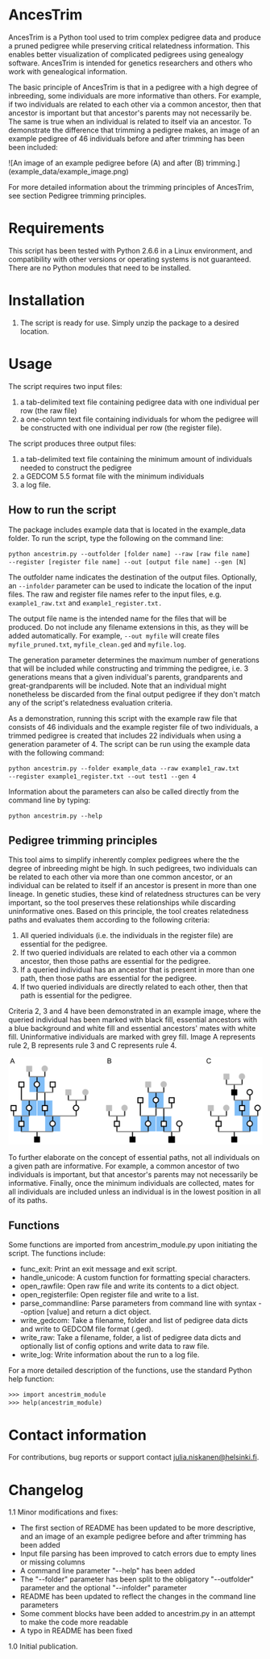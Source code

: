 # AncesTrim

AncesTrim is a Python tool used to trim complex pedigree data and
produce a pruned pedigree while preserving critical relatedness
information. This enables better visualization of complicated pedigrees
using genealogy software. AncesTrim is intended for genetics
researchers and others who work with genealogical information.

The basic principle of AncesTrim is that in a pedigree with a high
degree of inbreeding, some individuals are more informative than
others. For example, if two individuals are related to each other via
a common ancestor, then that ancestor is important but that ancestor's
parents may not necessarily be. The same is true when an individual is
related to itself via an ancestor. To demonstrate the difference that
trimming a pedigree makes, an image of an example pedigree of 46
individuals before and after trimming has been been included:

![An image of an example pedigree before (A) and after (B) trimming.]
(example_data/example_image.png)

For more detailed information about the trimming principles of
AncesTrim, see section Pedigree trimming principles.

# Requirements

This script has been tested with Python 2.6.6 in a Linux environment,
and compatibility with other versions or operating systems is not
guaranteed. There are no Python modules that need to be installed.

# Installation

1. The script is ready for use. Simply unzip the package to a desired
location.

# Usage

The script requires two input files:

1. a tab-delimited text file containing pedigree data with one
individual per row (the raw file)
2. a one-column text file containing individuals for whom the pedigree
will be constructed with one individual per row (the register file).

The script produces three output files:

1. a tab-delimited text file containing the minimum amount of
individuals needed to construct the pedigree
2. a GEDCOM 5.5 format file with the minimum individuals
3. a log file.

## How to run the script

The package includes example data that is located in the example_data
folder. To run the script, type the following on the command line:

```
python ancestrim.py --outfolder [folder name] --raw [raw file name]
--register [register file name] --out [output file name] --gen [N]
```

The outfolder name indicates the destination of the output files.
Optionally, an `--infolder` parameter can be used to indicate the
location of the input files. The raw and register file names refer
to the input files, e.g. `example1_raw.txt` and `example1_register.txt.`

The output file name is the intended name for the files that will be
produced. Do not include any filename extensions in this, as they will
be added automatically. For example, `--out myfile` will create files
`myfile_pruned.txt`, `myfile_clean.ged` and `myfile.log`.

The generation parameter determines the maximum number of generations
that will be included while constructing and trimming the pedigree,
i.e. 3 generations means that a given individual's parents,
grandparents and great-grandparents will be included. Note that an
individual might nonetheless be discarded from the final output
pedigree if they don't match any of the script's relatedness evaluation
criteria.

As a demonstration, running this script with the example raw file that
consists of 46 individuals and the example register file of two
individuals, a trimmed pedigree is created that includes 22 individuals
when using a generation parameter of 4. The script can be run using the
example data with the following command:

```
python ancestrim.py --folder example_data --raw example1_raw.txt
--register example1_register.txt --out test1 --gen 4
```

Information about the parameters can also be called directly from the
command line by typing:

```
python ancestrim.py --help
```

## Pedigree trimming principles

This tool aims to simplify inherently complex pedigrees where the
the degree of inbreeding might be high. In such pedigrees, two
individuals can be related to each other via more than one common
ancestor, or an individual can be related to itself if an ancestor is
present in more than one lineage. In genetic studies, these kind of
relatedness structures can be very important, so the tool preserves
these relationships while discarding uninformative ones. Based on this
principle, the tool creates relatedness paths and evaluates them
according to the following criteria:

1. All queried individuals (i.e. the individuals in the register file)
are essential for the pedigree.
2. If two queried individuals are related to each other via a common
ancestor, then those paths are essential for the pedigree.
3. If a queried individual has an ancestor that is present in more than
one path, then those paths are essential for the pedigree.
4. If two queried individuals are directly related to each other, then
that path is essential for the pedigree.

Criteria 2, 3 and 4 have been demonstrated in an example image, where
the queried individual has been marked with black fill, essential
ancestors with a blue background and white fill and essential
ancestors' mates with white fill. Uninformative individuals are marked
with grey fill. Image A represents rule 2, B represents rule 3 and C
represents rule 4.

![The trimming principles of AncesTrim.](example_data/example_image2.png)

To further elaborate on the concept of essential paths, not all
individuals on a given path are informative. For example, a common
ancestor of two individuals is important, but that ancestor's parents
may not necessarily be informative. Finally, once the minimum
individuals are collected, mates for all individuals are included
unless an individual is in the lowest position in all of its paths.

## Functions

Some functions are imported from ancestrim_module.py upon initiating
the script. The functions include:

* func_exit: Print an exit message and exit script.
* handle_unicode: A custom function for formatting special characters.
* open_rawfile: Open raw file and write its contents to a dict object.
* open_registerfile: Open register file and write to a list.
* parse_commandline: Parse parameters from command line with syntax
--option [value] and return a dict object.
* write_gedcom: Take a filename, folder and list of pedigree data dicts
and write to GEDCOM file format (.ged).
* write_raw:  Take a filename, folder, a list of pedigree data dicts and
optionally list of config options and write data to raw file.
* write_log: Write information about the run to a log file.

For a more detailed description of the functions, use the standard
Python help function:

```
>>> import ancestrim_module
>>> help(ancestrim_module)
```

# Contact information

For contributions, bug reports or support contact
julia.niskanen@helsinki.fi.

# Changelog

1.1 Minor modifications and fixes:
* The first section of README has been updated to be more descriptive,
and an image of an example pedigree before and after trimming has been
added
* Input file parsing has been improved to catch errors due to empty
lines or missing columns
* A command line parameter "--help" has been added 
* The "--folder" parameter has been split to the obligatory
"--outfolder" parameter and the optional "--infolder" parameter
* README has been updated to reflect the changes in the command line
parameters
* Some comment blocks have been added to ancestrim.py in an attempt to
make the code more readable
* A typo in README has been fixed

1.0 Initial publication.
